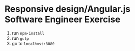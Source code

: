 # Responsive design/Angular.js Software Engineer Exercise

1. run `npm-install`
2. run `gulp`
3. go to `localhost:8080`
